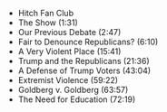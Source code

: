 



- Hitch Fan Club
- The Show (1:31)
- Our Previous Debate (2:47)
- Fair to Denounce Republicans? (6:10)
- A Very Violent Place (15:41)
- Trump and the Republicans (21:36)
- A Defense of Trump Voters (43:04)
- Extremist Violence (59:22)
- Goldberg v. Goldberg (63:57)
- The Need for Education (72:19)
